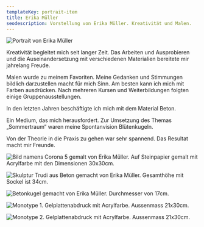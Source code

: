 ```yaml
---
templateKey: portrait-item
title: Erika Müller
seodescription: Vorstellung von Erika Müller. Kreativität und Malen.
---
```

![Portrait von Erika Müller](/uploads/erika_müller.jpg "Erika Müller")

Kreativität begleitet mich seit langer Zeit. Das Arbeiten und Ausprobieren und die Auseinandersetzung mit verschiedenen Materialien bereitete mir jahrelang Freude. 

Malen wurde zu meinem Favoriten. Meine Gedanken und Stimmungen bildlich darzustellen macht für mich Sinn.  Am besten kann ich mich mit Farben ausdrücken. Nach mehreren Kursen und Weiterbildungen folgten einige Gruppenausstellungen.

In den letzten Jahren  beschäftigte ich mich mit dem Material Beton. 

Ein Medium, das mich herausfordert. Zur Umsetzung des Themas „Sommertraum“ waren meine Spontanvision Blütenkugeln. 

Von der Theorie in die Praxis zu gehen war sehr spannend. Das Resultat macht mir Freunde.

![Bild namens Corona 5 gemalt von Erika Müller. Auf Steinpapier gemalt mit Acrylfarbe mit den Dimensionen 30x30cm.](/uploads/erika_müller_corona_5.jpg "Corona 5. Bild von Erika Müller")

![Skulptur Trudi aus Beton gemacht von Erika Müller. Gesamthöhe mit Sockel ist 34cm.](/uploads/erika_müller_trudi.jpg "Trudi. Skulptur von Erika Müller")

![Betonkugel gemacht von Erika Müller. Durchmesser von 17cm.](/uploads/erika_müller_betonkugel.jpg "Betonkugel von Erika Müller")

![Monotype 1. Gelplattenabdruck mit Acrylfarbe. Aussenmass 21x30cm.](/uploads/erika_müller_monotype_001.jpg "Monotype 1. Gelplattenabdruck von Erika Müller")

![Monotype 2. Gelplattenabdruck mit Acrylfarbe. Aussenmass 21x30cm.](/uploads/erika_müller_monotype_002.jpg "Monotype 2. Gelplattenabdruck von Erika Müller")